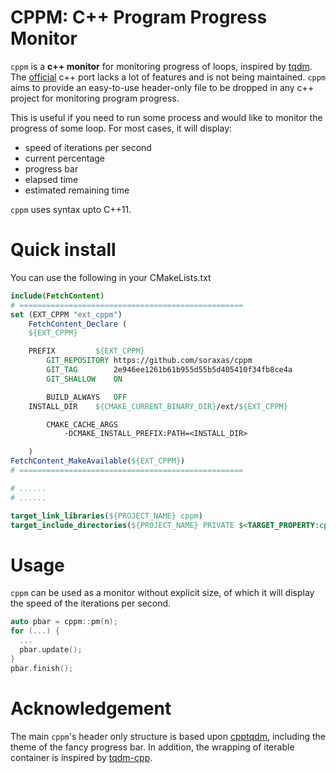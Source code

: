 # CPPM: C++ Program Progress Monitor

`cppm` is a  **c++ monitor** for monitoring progress of loops, inspired by [tqdm](https://github.com/tqdm/tqdm). The [official](https://github.com/tqdm/tqdm.cpp) c++ port lacks a lot of features and is not being maintained. `cppm` aims to provide an easy-to-use header-only file to be dropped in any c++ project for monitoring program progress.

This is useful if you need to run some process and would like to monitor the progress of some loop. For most cases, it will display:

- speed of iterations per second
- current percentage
- progress bar
- elapsed time
- estimated remaining time

`cppm` uses syntax upto C++11.

# Quick install

You can use the following in your CMakeLists.txt
```cmake
include(FetchContent)
# ==================================================
set (EXT_CPPM "ext_cppm")
	FetchContent_Declare (
    ${EXT_CPPM}

    PREFIX         ${EXT_CPPM}
		GIT_REPOSITORY https://github.com/soraxas/cppm
		GIT_TAG        2e946ee1261b61b955d55b5d405410f34fb8ce4a
		GIT_SHALLOW    ON

		BUILD_ALWAYS   OFF
    INSTALL_DIR    ${CMAKE_CURRENT_BINARY_DIR}/ext/${EXT_CPPM}

		CMAKE_CACHE_ARGS
			-DCMAKE_INSTALL_PREFIX:PATH=<INSTALL_DIR>

	)
FetchContent_MakeAvailable(${EXT_CPPM})
# ==================================================

# ......
# ......

target_link_libraries(${PROJECT_NAME} cppm)
target_include_directories(${PROJECT_NAME} PRIVATE $<TARGET_PROPERTY:cppm,INTERFACE_INCLUDE_DIRECTORIES>)
```


# Usage

`cppm` can be used as a monitor without explicit size, of which it will display the speed of the iterations per second.

```c++
auto pbar = cppm::pm(n);
for (...) {
  ...
  pbar.update();
}
pbar.finish();
```

# Acknowledgement

The main `cppm`'s header only structure is based upon [cpptqdm](https://github.com/aminnj/cpptqdm), including the theme of the fancy progress bar. In addition, the wrapping of iterable container is inspired by [tqdm-cpp](https://gitlab.com/miguelraggi/tqdm-cpp).
